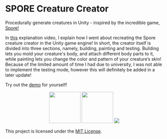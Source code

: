 # SPORE Creature Creator
Procedurally generate creatures in Unity - inspired by the incredible game, [Spore!](https://www.spore.com/)

In [this](https://youtu.be/Br_SQAc87s8) explanation video, I explain how I went about recreating the Spore creature creator in the Unity game engine! In short, the creator itself is divided into three sections, namely, building, painting and testing. Building lets you mold your creature's body, and attach different body parts to it, while painting lets you change the color and pattern of your creature’s skin! Because of the limited amount of time I had due to university, I was not able to implement the testing mode, however this will definitely be added in a later update!

Try out the [demo](https://bit.ly/creature-creator-demo) for yourself!

<p align="middle">
  <img src="https://img.itch.zone/aW1hZ2UvNzY4NjAzLzQzMDA0MjMucG5n/original/1fZLdQ.png" width="100" />
  <img src="https://img.itch.zone/aW1hZ2UvNzY4NjAzLzQzMDA0MjQucG5n/original/gzAD%2B0.png" width="100" /> 
  <img src="https://img.itch.zone/aW1hZ2UvNzY4NjAzLzQzMDA0MjUucG5n/original/yuJn7Y.png" />
</p>

This project is licensed under the [MIT License](LICENSE.md).
